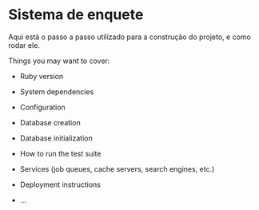 # Sistema de enquete

Aqui está o passo a passo utilizado para a construção do projeto, e como rodar ele.

Things you may want to cover:

* Ruby version

* System dependencies

* Configuration

* Database creation

* Database initialization

* How to run the test suite

* Services (job queues, cache servers, search engines, etc.)

* Deployment instructions

* ...
